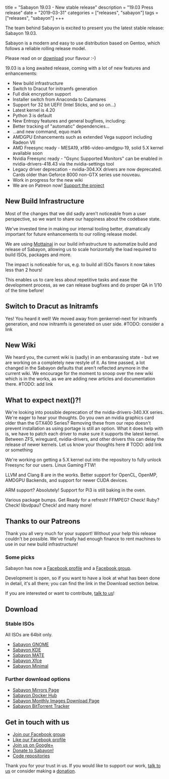 title = "Sabayon 19.03 - New stable release"
description = "19.03 Press release"
date = "2019-03-31"
categories = ["releases", "sabayon"]
tags = ["releases", "sabayon"]
+++

The team behind Sabayon is excited to present you the latest stable release:
Sabayon 19.03.

Sabayon is a modern and easy to use distribution based on Gentoo,
which follows a reliable rolling release model.

Please read on or [download](/download/) your flavour :-)

19.03 is a long awaited release, coming with a lot of new features and enhancements:

- New build infrastructure
- Switch to Dracut for initramfs generation
- Full disk encryption support
- Installer switch from Anaconda to Calamares
- Support for 32 bit UEFI! (Intel Sticks, and so on...)
- Latest kernel is 4.20
- Python 3 is default
- New Entropy features and general bugfixes, including:
- Better tracking of "automatic" dependencies...
- ...and new command, equo mark
- AMDGPU Enhancements such as extended Vega support including Radeon VII
- AMD Freesync ready - MESA19, xf86-video-amdgpu-19, solid 5.X kernel available soon
- Nvidia Freesync ready - "Gsync Supported Monitors" can be enabled in nvidia-drivers-418.43 via the nvidia-settings tool
- Legacy driver deprecation - nvidia-304.XX drivers are now deprecated. Cards older than Geforce 8000 non-GTX series use nouveau.
- Work in progress for the new wiki
- We are on Patreon now! [Support the project](https://www.patreon.com/sabayon)


## New Build Infrastructure

Most of the changes that we did sadly aren't noticeable from a user perspective, so we want to share
our happiness about the codebase state.

We've invested time in making our internal tooling better, dramatically important for future enhancements to our rolling release model.

We are using [Mottainai](https://mottainaici.github.io/docs/) in our build infrastructure to automatize build and release
of Sabayon, allowing us to scale horizontally the load required to build ISOs, packages and more.

The impact is noticeable for us, e.g. to build all ISOs flavors it now takes less than 2 hours!

This enables us to care less about repetitive tasks and ease the development process, as we can release bugfixes and do proper QA in 
1/10 of the time before!


## Switch to Dracut as Initramfs

Yes! You heard it well! We moved away from genkernel-next for initramfs generation, and now initramfs is generated on user side.
#TODO: consider a link


## New Wiki

We heard you, the current wiki is (sadly) in an embarassing state - but we are working on a completely new restyle of it.
As time passed, a lot changed in the Sabayon defaults that aren't reflected anymore in the current wiki. We encourage for the moment
to snoop over the new wiki which is in the works, as we are adding new articles and documentation there. #TODO: add link


## What to expect next()?!
We're looking into possible deprecation of the nvidia-drivers-340.XX series. We're eager to hear your thoughts.
Do you own an nvidia graphics card older than the GTX400 Series? Removing these from our repo doesn't prevent installation
as using portage is still an option. What it does help with is, we have to patch each driver to make sure it supports the
latest kernel. Between ZFS, wireguard, nvidia-drivers, and other drivers this can delay the release of newer kernels.
Let us know your thoughts here[]()  # TODO: add link or something

We're working on getting a 5.X kernel out into the repository to fully unlock Freesync for our users. Linux Gaming FTW!

LLVM and Clang 8 are in the works. Better support for OpenCL, OpenMP, AMDGPU Backends, and support for newer CUDA devices.

ARM support? Absolutely! Support for Pi3 is still baking in the oven.

Various package bumps. Get Ready for a refresh! FFMPEG? Check! Ruby? Check! libvdpau? Check! and many more!


## Thanks to our Patreons

Thank you all very much for your support! Without your help this release couldn't be possible. 
We've finally had enough finance to rent machines to use in our new build infrastructure!


### Some picks

Sabayon has now a [Facebook profile](https://www.facebook.com/sabayon.linux)
and a [Facebook group](https://www.facebook.com/groups/36125411841).

Development is open, so if you want to have a look at what has been done in
detail, it's all there; you can find the link in the Download section below.

If you are interested or want to contribute, [talk to us](/chat/)!


## Download

### Stable ISOs

All ISOs are 64bit only.

* [Sabayon GNOME](http://dl.sabayon.org/stable/Sabayon_Linux_19.03_amd64_GNOME.iso)
* [Sabayon KDE](http://dl.sabayon.org/stable/Sabayon_Linux_19.03_amd64_KDE.iso)
* [Sabayon MATE](http://dl.sabayon.org/stable/Sabayon_Linux_19.03_amd64_MATE.iso)
* [Sabayon Xfce](http://dl.sabayon.org/stable/Sabayon_Linux_19.03_amd64_Xfce.iso)
* [Sabayon Minimal](http://dl.sabayon.org/stable/Sabayon_Linux_19.03_amd64_Minimal.iso)

### Further download options

* [Sabayon Mirrors Page](/mirrors/)
* [Sabayon Docker Hub](https://hub.docker.com/r/sabayon)
* [Sabayon Monthly Images Download Page](http://dl.sabayon.org/iso/monthly/monthly.html)
* [Sabayon BitTorrent Tracker](http://torrents.sabayon.org/)

## Get in touch with us

* [Join our Facebook group](https://www.facebook.com/groups/36125411841)
* [Like our Facebook profile](https://www.facebook.com/sabayon.linux)
* [Join us on Google+](https://plus.google.com/+sabayon)
* [Donate to Sabayon!](/donate/)
* [Code repositories](https://github.com/Sabayon/)

Thank you for your trust in us. If you would like to support our work,
[talk to us](/chat/) or consider making a [donation](/donate/).
